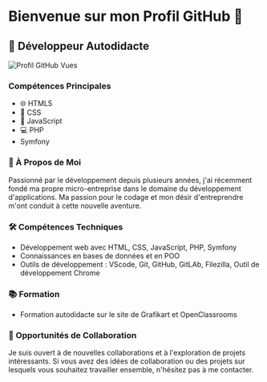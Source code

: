 # Bienvenue sur mon Profil GitHub 🚀

## 🌟 Développeur Autodidacte  

![Profil GitHub Vues](https://komarev.com/ghpvc/?username=buzzer93&color=green)

### Compétences Principales
- 🌐 HTML5
- 🎨 CSS
- 🔧 JavaScript
- 💻 PHP
-  Symfony

### 📌 À Propos de Moi
Passionné par le développement depuis plusieurs années, j'ai récemment fondé ma propre micro-entreprise dans le domaine du développement d'applications. Ma passion pour le codage et mon désir d'entreprendre m'ont conduit à cette nouvelle aventure.

### 🛠️ Compétences Techniques
- Développement web avec HTML, CSS, JavaScript, PHP, Symfony
- Connaissances en bases de données et en POO
- Outils de développement : VScode, Git, GitHub, GitLAb, Filezilla, Outil de développement Chrome

### 📚 Formation
- Formation autodidacte sur le site de Grafikart et OpenClassrooms

### 🤝 Opportunités de Collaboration
Je suis ouvert à de nouvelles collaborations et à l'exploration de projets intéressants. Si vous avez des idées de collaboration ou des projets sur lesquels vous souhaitez travailler ensemble, n'hésitez pas à me contacter.
